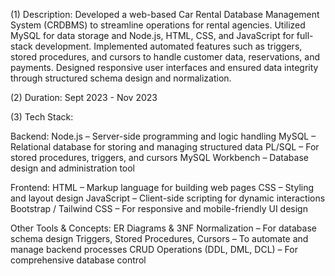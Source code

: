 (1) Description: Developed a web-based Car Rental Database Management System (CRDBMS) to streamline operations for rental agencies. Utilized MySQL for data storage and Node.js, HTML, CSS, and JavaScript for full-stack development. Implemented automated features such as triggers, stored procedures, and cursors to handle customer data, reservations, and payments. Designed responsive user interfaces and ensured data integrity through structured schema design and normalization.

(2) Duration: Sept 2023 - Nov 2023

(3) Tech Stack:

Backend: Node.js – Server-side programming and logic handling MySQL – Relational database for storing and managing structured data PL/SQL – For stored procedures, triggers, and cursors MySQL Workbench – Database design and administration tool

Frontend: HTML – Markup language for building web pages CSS – Styling and layout design JavaScript – Client-side scripting for dynamic interactions Bootstrap / Tailwind CSS – For responsive and mobile-friendly UI design

Other Tools & Concepts: ER Diagrams & 3NF Normalization – For database schema design Triggers, Stored Procedures, Cursors – To automate and manage backend processes CRUD Operations (DDL, DML, DCL) – For comprehensive database control
